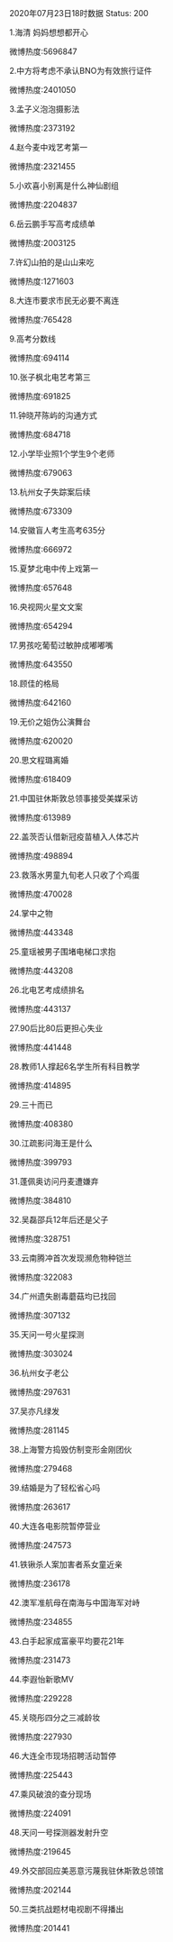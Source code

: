 2020年07月23日18时数据
Status: 200

1.海清 妈妈想想都开心

微博热度:5696847

2.中方将考虑不承认BNO为有效旅行证件

微博热度:2401050

3.孟子义泡泡摄影法

微博热度:2373192

4.赵今麦中戏艺考第一

微博热度:2321455

5.小欢喜小别离是什么神仙剧组

微博热度:2204837

6.岳云鹏手写高考成绩单

微博热度:2003125

7.许幻山拍的是山山来吃

微博热度:1271603

8.大连市要求市民无必要不离连

微博热度:765428

9.高考分数线

微博热度:694114

10.张子枫北电艺考第三

微博热度:691825

11.钟晓芹陈屿的沟通方式

微博热度:684718

12.小学毕业照1个学生9个老师

微博热度:679063

13.杭州女子失踪案后续

微博热度:673309

14.安徽盲人考生高考635分

微博热度:666972

15.夏梦北电中传上戏第一

微博热度:657648

16.央视网火星文文案

微博热度:654294

17.男孩吃葡萄过敏肿成嘟嘟嘴

微博热度:643550

18.顾佳的格局

微博热度:642160

19.无价之姐伪公演舞台

微博热度:620020

20.思文程璐离婚

微博热度:618409

21.中国驻休斯敦总领事接受美媒采访

微博热度:613989

22.盖茨否认借新冠疫苗植入人体芯片

微博热度:498894

23.救落水男童九旬老人只收了个鸡蛋

微博热度:470028

24.掌中之物

微博热度:443348

25.童瑶被男子围堵电梯口求抱

微博热度:443208

26.北电艺考成绩排名

微博热度:443137

27.90后比80后更担心失业

微博热度:441448

28.教师1人撑起6名学生所有科目教学

微博热度:414895

29.三十而已

微博热度:408380

30.江疏影问海王是什么

微博热度:399793

31.蓬佩奥访问丹麦遭嫌弃

微博热度:384810

32.吴磊邵兵12年后还是父子

微博热度:328751

33.云南腾冲首次发现濒危物种铠兰

微博热度:322083

34.广州遗失剧毒蘑菇均已找回

微博热度:307132

35.天问一号火星探测

微博热度:303024

36.杭州女子老公

微博热度:297631

37.吴亦凡绿发

微博热度:281145

38.上海警方捣毁仿制变形金刚团伙

微博热度:279468

39.结婚是为了轻松省心吗

微博热度:263617

40.大连各电影院暂停营业

微博热度:247573

41.铁锹杀人案加害者系女童近亲

微博热度:236178

42.澳军准航母在南海与中国海军对峙

微博热度:234855

43.白手起家成富豪平均要花21年

微博热度:231473

44.李遐怡新歌MV

微博热度:229228

45.关晓彤四分之三减龄妆

微博热度:227930

46.大连全市现场招聘活动暂停

微博热度:225443

47.乘风破浪的查分现场

微博热度:224091

48.天问一号探测器发射升空

微博热度:219645

49.外交部回应美恶意污蔑我驻休斯敦总领馆

微博热度:202144

50.三类抗战题材电视剧不得播出

微博热度:201441

